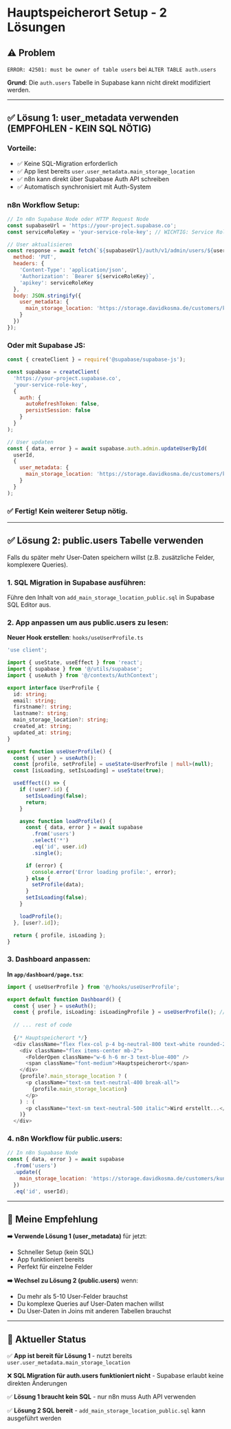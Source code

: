 # Hauptspeicherort Setup - 2 Lösungen

## ⚠️ Problem
`ERROR: 42501: must be owner of table users` bei `ALTER TABLE auth.users`

**Grund**: Die `auth.users` Tabelle in Supabase kann nicht direkt modifiziert werden.

---

## ✅ **Lösung 1: user_metadata verwenden (EMPFOHLEN - KEIN SQL NÖTIG)**

### Vorteile:
- ✅ Keine SQL-Migration erforderlich
- ✅ App liest bereits `user.user_metadata.main_storage_location`
- ✅ n8n kann direkt über Supabase Auth API schreiben
- ✅ Automatisch synchronisiert mit Auth-System

### n8n Workflow Setup:

```javascript
// In n8n Supabase Node oder HTTP Request Node
const supabaseUrl = 'https://your-project.supabase.co';
const serviceRoleKey = 'your-service-role-key'; // WICHTIG: Service Role Key!

// User aktualisieren
const response = await fetch(`${supabaseUrl}/auth/v1/admin/users/${userId}`, {
  method: 'PUT',
  headers: {
    'Content-Type': 'application/json',
    'Authorization': `Bearer ${serviceRoleKey}`,
    'apikey': serviceRoleKey
  },
  body: JSON.stringify({
    user_metadata: {
      main_storage_location: 'https://storage.davidkosma.de/customers/kunde123/'
    }
  })
});
```

### Oder mit Supabase JS:

```javascript
const { createClient } = require('@supabase/supabase-js');

const supabase = createClient(
  'https://your-project.supabase.co',
  'your-service-role-key',
  {
    auth: {
      autoRefreshToken: false,
      persistSession: false
    }
  }
);

// User updaten
const { data, error } = await supabase.auth.admin.updateUserById(
  userId,
  { 
    user_metadata: { 
      main_storage_location: 'https://storage.davidkosma.de/customers/kunde123/'
    }
  }
);
```

### ✅ Fertig! Kein weiterer Setup nötig.

---

## ✅ **Lösung 2: public.users Tabelle verwenden**

Falls du später mehr User-Daten speichern willst (z.B. zusätzliche Felder, komplexere Queries).

### 1. SQL Migration in Supabase ausführen:

Führe den Inhalt von `add_main_storage_location_public.sql` in Supabase SQL Editor aus.

### 2. App anpassen um aus public.users zu lesen:

**Neuer Hook erstellen**: `hooks/useUserProfile.ts`

```typescript
'use client';

import { useState, useEffect } from 'react';
import { supabase } from '@/utils/supabase';
import { useAuth } from '@/contexts/AuthContext';

export interface UserProfile {
  id: string;
  email: string;
  firstname?: string;
  lastname?: string;
  main_storage_location?: string;
  created_at: string;
  updated_at: string;
}

export function useUserProfile() {
  const { user } = useAuth();
  const [profile, setProfile] = useState<UserProfile | null>(null);
  const [isLoading, setIsLoading] = useState(true);

  useEffect(() => {
    if (!user?.id) {
      setIsLoading(false);
      return;
    }

    async function loadProfile() {
      const { data, error } = await supabase
        .from('users')
        .select('*')
        .eq('id', user.id)
        .single();

      if (error) {
        console.error('Error loading profile:', error);
      } else {
        setProfile(data);
      }
      setIsLoading(false);
    }

    loadProfile();
  }, [user?.id]);

  return { profile, isLoading };
}
```

### 3. Dashboard anpassen:

**In `app/dashboard/page.tsx`**:

```typescript
import { useUserProfile } from '@/hooks/useUserProfile';

export default function Dashboard() {
  const { user } = useAuth();
  const { profile, isLoading: isLoadingProfile } = useUserProfile(); // NEU
  
  // ... rest of code
  
  {/* Hauptspeicherort */}
  <div className="flex flex-col p-4 bg-neutral-800 text-white rounded-2xl border border-neutral-700">
    <div className="flex items-center mb-2">
      <FolderOpen className="w-6 h-6 mr-3 text-blue-400" />
      <span className="font-medium">Hauptspeicherort</span>
    </div>
    {profile?.main_storage_location ? (
      <p className="text-sm text-neutral-400 break-all">
        {profile.main_storage_location}
      </p>
    ) : (
      <p className="text-sm text-neutral-500 italic">Wird erstellt...</p>
    )}
  </div>
```

### 4. n8n Workflow für public.users:

```javascript
// In n8n Supabase Node
const { data, error } = await supabase
  .from('users')
  .update({ 
    main_storage_location: 'https://storage.davidkosma.de/customers/kunde123/'
  })
  .eq('id', userId);
```

---

## 🎯 **Meine Empfehlung**

**➡️ Verwende Lösung 1 (user_metadata)** für jetzt:
- Schneller Setup (kein SQL)
- App funktioniert bereits
- Perfekt für einzelne Felder

**➡️ Wechsel zu Lösung 2 (public.users)** wenn:
- Du mehr als 5-10 User-Felder brauchst
- Du komplexe Queries auf User-Daten machen willst
- Du User-Daten in Joins mit anderen Tabellen brauchst

---

## 📝 Aktueller Status

✅ **App ist bereit für Lösung 1** - nutzt bereits `user.user_metadata.main_storage_location`

❌ **SQL Migration für auth.users funktioniert nicht** - Supabase erlaubt keine direkten Änderungen

✅ **Lösung 1 braucht kein SQL** - nur n8n muss Auth API verwenden

✅ **Lösung 2 SQL bereit** - `add_main_storage_location_public.sql` kann ausgeführt werden

